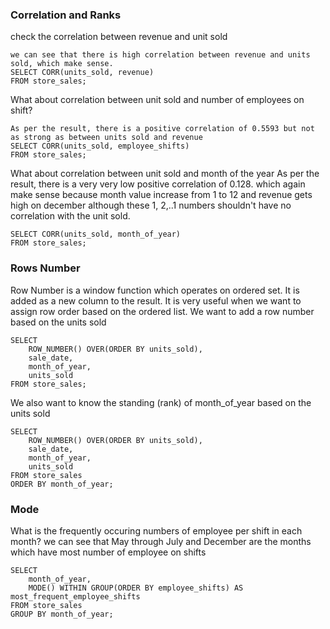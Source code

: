 ### Correlation and Ranks 

check the correlation between revenue and unit sold
```
we can see that there is high correlation between revenue and units sold, which make sense.
SELECT CORR(units_sold, revenue)
FROM store_sales;
```

What about correlation between unit sold and number of employees on shift?
```
As per the result, there is a positive correlation of 0.5593 but not as strong as between units sold and revenue
SELECT CORR(units_sold, employee_shifts)
FROM store_sales;
```

What about correlation between unit sold and month of the year
As per the result, there is a very very low positive correlation of 0.128.
which again make sense because month value increase from 1 to 12 and revenue gets high on december although these 1, 2,..1
numbers shouldn't have no correlation with the unit sold.

```
SELECT CORR(units_sold, month_of_year)
FROM store_sales;
```
### Rows Number
Row Number is a window function which operates on ordered set. It is added as a new column to the result.
It is very useful when we want to assign row order based on the ordered list.
We want to add a row number based on the units sold
```
SELECT
	ROW_NUMBER() OVER(ORDER BY units_sold),
	sale_date,
	month_of_year,
	units_sold
FROM store_sales;
```

We also want to know the standing (rank) of month_of_year based on the units sold
```
SELECT
	ROW_NUMBER() OVER(ORDER BY units_sold),
	sale_date,
	month_of_year,
	units_sold
FROM store_sales
ORDER BY month_of_year;
```

### Mode 

What is the frequently occuring numbers of employee per shift in each month?
we can see that May through July and December are the months which have most number of employee on shifts
```
SELECT 
	month_of_year,
	MODE() WITHIN GROUP(ORDER BY employee_shifts) AS most_frequent_employee_shifts
FROM store_sales
GROUP BY month_of_year;
```
